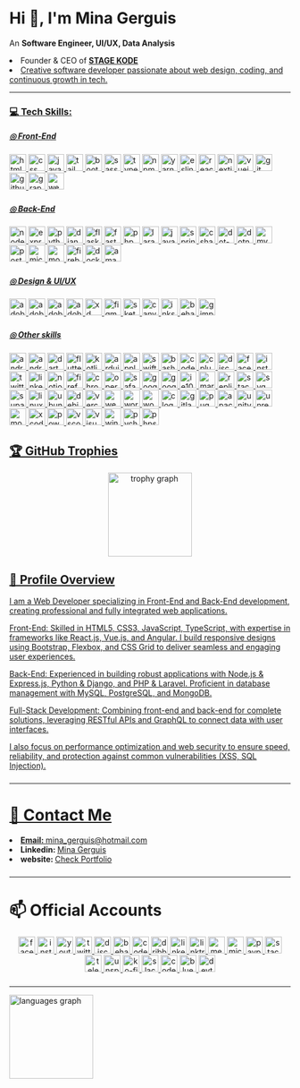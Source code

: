 <h1 align="left">Hi 👋, I'm Mina Gerguis</h1>
<p align="left">An <b>Software Engineer, UI/UX, Data Analysis</b> </p>
  <p>
    <li>Founder & CEO of <a href="https://www.linkedin.com/company/stage-kode/" target="_blank"><b>STAGE KODE</b></li>
    <li>Creative software developer passionate about web design, coding, and continuous growth in tech.
</li>
  </p>
  <hr>

### 💻 Tech Skills:
<h5 align="left">◎ Front-End</h5>

###

<div align="left">
  <img src="https://cdn.jsdelivr.net/gh/devicons/devicon/icons/html5/html5-original.svg" width="30" alt="html5 logo"  />
  <img src="https://cdn.jsdelivr.net/gh/devicons/devicon/icons/css3/css3-original.svg" width="30" alt="css logo"  />
  <img src="https://cdn.jsdelivr.net/gh/devicons/devicon/icons/javascript/javascript-original.svg" width="30" alt="javascript logo"  />
  <img src="https://skillicons.dev/icons?i=tailwind" width="30" alt="tailwindcss logo"  />
  <img src="https://cdn.jsdelivr.net/gh/devicons/devicon/icons/bootstrap/bootstrap-original.svg" width="30" alt="bootstrap logo"  />
  <img src="https://skillicons.dev/icons?i=sass" width="30" alt="sass logo"  />
  <img src="https://cdn.jsdelivr.net/gh/devicons/devicon/icons/typescript/typescript-original.svg" width="30" alt="typescript logo"  />
  <img src="https://cdn.jsdelivr.net/gh/devicons/devicon/icons/npm/npm-original-wordmark.svg" width="30" alt="npm logo"  />
  <img src="https://cdn.jsdelivr.net/gh/devicons/devicon/icons/yarn/yarn-original.svg" width="30" alt="yarn logo"  />
  <img src="https://cdn.jsdelivr.net/gh/devicons/devicon/icons/eslint/eslint-original.svg" width="30" alt="eslint logo"  />
  <img src="https://skillicons.dev/icons?i=react" width="30" alt="react logo"  />
  <img src="https://cdn.jsdelivr.net/gh/devicons/devicon/icons/nextjs/nextjs-original.svg" width="30" alt="nextjs logo"  />
  <img src="https://cdn.jsdelivr.net/gh/devicons/devicon/icons/vuejs/vuejs-original.svg" width="30" alt="vuejs logo"  />
  <img src="https://cdn.jsdelivr.net/gh/devicons/devicon/icons/git/git-original.svg" width="30" alt="git logo"  />
  <img src="https://skillicons.dev/icons?i=github" width="30" alt="github logo"  />
  <img src="https://cdn.jsdelivr.net/gh/devicons/devicon/icons/graphql/graphql-plain.svg" width="30" alt="graphql logo"  />
  <img src="https://cdn.jsdelivr.net/gh/devicons/devicon/icons/webpack/webpack-original.svg" width="30" alt="webpack logo"  />
</div>

###

<h5 align="left">◎ Back-End</h5>

###

<div align="left">
  <img src="https://cdn.jsdelivr.net/gh/devicons/devicon/icons/nodejs/nodejs-original.svg" width="30" alt="nodejs logo"  />
  <img src="https://skillicons.dev/icons?i=express" width="30" alt="express logo"  />
  <img src="https://skillicons.dev/icons?i=py" width="30" alt="python logo"  />
  <img src="https://skillicons.dev/icons?i=django" width="30" alt="django logo"  />
  <img src="https://skillicons.dev/icons?i=flask" width="30" alt="flask logo"  />
  <img src="https://skillicons.dev/icons?i=fastapi" width="30" alt="fastapi logo"  />
  <img src="https://skillicons.dev/icons?i=php" width="30" alt="php logo"  />
  <img src="https://skillicons.dev/icons?i=laravel" width="30" alt="laravel logo"  />
  <img src="https://skillicons.dev/icons?i=java" width="30" alt="java logo"  />
  <img src="https://cdn.jsdelivr.net/gh/devicons/devicon/icons/spring/spring-original.svg" width="30" alt="spring logo"  />
  <img src="https://cdn.jsdelivr.net/gh/devicons/devicon/icons/csharp/csharp-original.svg" width="30" alt="csharp logo"  />
  <img src="https://skillicons.dev/icons?i=dotnet" width="30" alt="dot-net logo"  />
  <img src="https://cdn.jsdelivr.net/gh/devicons/devicon/icons/dotnetcore/dotnetcore-original.svg" width="30" alt="dotnetcore logo"  />
  <img src="https://skillicons.dev/icons?i=mysql" width="30" alt="mysql logo"  />
  <img src="https://cdn.jsdelivr.net/gh/devicons/devicon/icons/postgresql/postgresql-original.svg" width="30" alt="postgresql logo"  />
  <img src="https://cdn.jsdelivr.net/gh/devicons/devicon/icons/microsoftsqlserver/microsoftsqlserver-plain.svg" width="30" alt="microsoftsqlserver logo"  />
  <img src="https://cdn.jsdelivr.net/gh/devicons/devicon/icons/mongodb/mongodb-original.svg" width="30" alt="mongodb logo"  />
  <img src="https://cdn.jsdelivr.net/gh/devicons/devicon/icons/firebase/firebase-plain.svg" width="30" alt="firebase logo"  />
  <img src="https://cdn.jsdelivr.net/gh/devicons/devicon/icons/docker/docker-original.svg" width="30" alt="docker logo"  />
  <img src="https://skillicons.dev/icons?i=aws" width="30" alt="amazonwebservices logo"  />
</div>

###

<h5 align="left">◎ Design & UI/UX</h5>

###

<div align="left">
  <img src="https://skillicons.dev/icons?i=ps" width="30" alt="adobephotoshop logo"  />
  <img src="https://skillicons.dev/icons?i=ai" width="30" alt="adobeillustrator logo"  />
  <img src="https://skillicons.dev/icons?i=ae" width="30" alt="adobeaftereffects logo"  />
  <img src="https://skillicons.dev/icons?i=pr" width="30" alt="adobepremierepro logo"  />
  <img src="https://skillicons.dev/icons?i=xd" width="30" alt="xd logo"  />
  <img src="https://skillicons.dev/icons?i=figma" width="30" alt="figma logo"  />
  <img src="https://cdn.jsdelivr.net/gh/devicons/devicon/icons/sketch/sketch-original.svg" width="30" alt="sketch logo"  />
  <img src="https://cdn.jsdelivr.net/gh/devicons/devicon/icons/canva/canva-original.svg" width="30" alt="canva logo"  />
  <img src="https://cdn.jsdelivr.net/gh/devicons/devicon/icons/inkscape/inkscape-original.svg" width="30" alt="inkscape logo"  />
  <img src="https://cdn.simpleicons.org/behance/1769FF" width="30" alt="behance logo"  />
  <img src="https://cdn.simpleicons.org/gimp/5C5543" width="30" alt="gimp logo"  />
</div>

###

<h5 align="left">◎ Other skills</h5>

###

<div align="left">
  <img src="https://cdn.simpleicons.org/android/3DDC84" width="30" alt="android logo"  />
  <img src="https://skillicons.dev/icons?i=androidstudio" width="30" alt="androidstudio logo"  />
  <img src="https://skillicons.dev/icons?i=dart" width="30" alt="dart logo"  />
  <img src="https://skillicons.dev/icons?i=flutter" width="30" alt="flutter logo"  />
  <img src="https://skillicons.dev/icons?i=kotlin" width="30" alt="kotlin logo"  />
  <img src="https://skillicons.dev/icons?i=arduino" width="30" alt="arduino logo"  />
  <img src="https://cdn.simpleicons.org/apple/000000" width="30" alt="apple logo"  />
  <img src="https://skillicons.dev/icons?i=swift" width="30" alt="swift logo"  />
  <img src="https://cdn.simpleicons.org/gnubash/4EAA25" width="30" alt="bash logo"  />
  <img src="https://skillicons.dev/icons?i=codepen" width="30" alt="codepen logo"  />
  <img src="https://skillicons.dev/icons?i=cpp" width="30" alt="cplusplus logo"  />
  <img src="https://skillicons.dev/icons?i=discord" width="30" alt="discord logo"  />
  <img src="https://cdn.jsdelivr.net/gh/devicons/devicon/icons/facebook/facebook-original.svg" width="30" alt="facebook logo"  />
  <img src="https://skillicons.dev/icons?i=instagram" width="30" alt="instagram logo"  />
  <img src="https://cdn.jsdelivr.net/gh/devicons/devicon/icons/twitter/twitter-original.svg" width="30" alt="twitter logo"  />
  <img src="https://skillicons.dev/icons?i=linkedin" width="30" alt="linkedin logo"  />
  <img src="https://cdn.simpleicons.org/notion/000000" width="30" alt="notion logo"  />
  <img src="https://cdn.jsdelivr.net/gh/devicons/devicon/icons/firefox/firefox-original.svg" width="30" alt="firefox logo"  />
  <img src="https://cdn.jsdelivr.net/gh/devicons/devicon/icons/chrome/chrome-original.svg" width="30" alt="chrome logo"  />
  <img src="https://cdn.jsdelivr.net/gh/devicons/devicon/icons/opera/opera-original.svg" width="30" alt="opera logo"  />
  <img src="https://cdn.jsdelivr.net/gh/devicons/devicon/icons/safari/safari-original.svg" width="30" alt="safari logo"  />
  <img src="https://cdn.jsdelivr.net/gh/devicons/devicon/icons/google/google-original.svg" width="30" alt="google logo"  />
  <img src="https://cdn.jsdelivr.net/gh/devicons/devicon/icons/googlecloud/googlecloud-original.svg" width="30" alt="googlecloud logo"  />
  <img src="https://cdn.jsdelivr.net/gh/devicons/devicon/icons/ie10/ie10-original.svg" width="30" alt="ie10 logo"  />
  <img src="https://skillicons.dev/icons?i=md" width="30" alt="markdown logo"  />
  <img src="https://cdn.simpleicons.org/replit/F26207" width="30" alt="replit logo"  />
  <img src="https://skillicons.dev/icons?i=stackoverflow" width="30" alt="stackoverflow logo"  />
  <img src="https://cdn.simpleicons.org/svg/FFB13B" width="30" alt="svg logo"  />
  <img src="https://skillicons.dev/icons?i=supabase" width="30" alt="supabase logo"  />
  <img src="https://cdn.jsdelivr.net/gh/devicons/devicon/icons/linux/linux-original.svg" width="30" alt="linux logo"  />
  <img src="https://cdn.simpleicons.org/ubuntu/E95420" width="30" alt="ubuntu logo"  />
  <img src="https://cdn.jsdelivr.net/gh/devicons/devicon/icons/debian/debian-original.svg" width="30" alt="debian logo"  />
  <img src="https://cdn.simpleicons.org/vercel/000000" width="30" alt="vercel logo"  />
  <img src="https://cdn.simpleicons.org/webflow/4353FF" width="30" alt="webflow logo"  />
  <img src="https://skillicons.dev/icons?i=wordpress" width="30" alt="wordpress logo"  />
  <img src="https://cdn.jsdelivr.net/gh/devicons/devicon/icons/woocommerce/woocommerce-original.svg" width="30" alt="woocommerce logo"  />
  <img src="https://skillicons.dev/icons?i=c" width="30" alt="c logo"  />
  <img src="https://skillicons.dev/icons?i=gitlab" width="30" alt="gitlab logo"  />
  <img src="https://skillicons.dev/icons?i=pug" width="30" alt="pug logo"  />
  <img src="https://cdn.jsdelivr.net/gh/devicons/devicon/icons/apache/apache-original.svg" width="30"
    alt="apache logo" />
  <img src="https://skillicons.dev/icons?i=unity" width="30" alt="unity logo"  />
  <img src="https://skillicons.dev/icons?i=unreal" width="30" alt="unrealengine logo"  />
  <img src="https://cdn.jsdelivr.net/gh/devicons/devicon/icons/moodle/moodle-original.svg" width="30" alt="moodle logo"  />
  <img src="https://cdn.jsdelivr.net/gh/devicons/devicon/icons/xcode/xcode-original.svg" width="30" alt="xcode logo"  />
  <img src="https://skillicons.dev/icons?i=powershell" width="30" alt="powershell logo"  />
  <img src="https://skillicons.dev/icons?i=vscode" width="30" alt="vscode logo"  />
  <img src="https://skillicons.dev/icons?i=visualstudio" width="30" alt="visualstudio logo"  />
  <img src="https://cdn.jsdelivr.net/gh/devicons/devicon/icons/windows8/windows8-original.svg" width="30" alt="windows8 logo"  />
  <img src="https://cdn.jsdelivr.net/gh/devicons/devicon/icons/pycharm/pycharm-original.svg" width="30" alt="pycharm logo"  />
  <img src="https://cdn.jsdelivr.net/gh/devicons/devicon/icons/phpstorm/phpstorm-original.svg" width="30" alt="phpstorm logo"  />
</div>

###

## 🏆 GitHub Trophies

<div align="center">
  <img src="https://github-profile-trophy.vercel.app?username=mina-gerguis&theme=darkhub&column=-1&row=1&margin-w=8&margin-h=8&no-bg=false&no-frame=false&order=4" height="150" alt="trophy graph"  />
</div>

###


## 📄 Profile Overview

<p>
I am a Web Developer specializing in Front-End and Back-End development, creating professional and fully integrated web applications.

Front-End: Skilled in HTML5, CSS3, JavaScript, TypeScript, with expertise in frameworks like React.js, Vue.js, and Angular. I build responsive designs using Bootstrap, Flexbox, and CSS Grid to deliver seamless and engaging user experiences.

Back-End: Experienced in building robust applications with Node.js & Express.js, Python & Django, and PHP & Laravel. Proficient in database management with MySQL, PostgreSQL, and MongoDB.

Full-Stack Development: Combining front-end and back-end for complete solutions, leveraging RESTful APIs and GraphQL to connect data with user interfaces.

I also focus on performance optimization and web security to ensure speed, reliability, and protection against common vulnerabilities (XSS, SQL Injection).
</p>

###

<hr>
<h1>🔗 Contact Me</h1>
<li><b>Email: </b> <a target="_blank" href="mailto:mina_gerguis@hotmail.com">mina_gerguis@hotmail.com</a></li>
<li><b>Linkedin: </b> <a target="_blank" href="https://www.linkedin.com/in/mina-gerguis/">Mina Gerguis</a></li>
<li><b>website: </b> <a target="_blank" href="https://mina-gerguis.web.app">Check Portfolio</a></li>

###

<hr>

<h1>📫 Official Accounts</h1>

<div align="center">
  <a href="https://www.facebook.com/mongerguis" target="_blank">
    <img src="https://img.shields.io/static/v1?message=Facebook&logo=facebook&label=&color=1877F2&logoColor=white&labelColor=&style=for-the-badge" height="30" alt="facebook logo"  />
  </a>
  <a href="https://www.instagram.com/mina_gerguis/" target="_blank">
    <img src="https://img.shields.io/static/v1?message=Instagram&logo=instagram&label=&color=E4405F&logoColor=white&labelColor=&style=for-the-badge" height="30" alt="instagram logo"  />
  </a>
  <a href="https://www.youtube.com/@minagerguis" target="_blank">
    <img src="https://img.shields.io/static/v1?message=Youtube&logo=youtube&label=&color=FF0000&logoColor=white&labelColor=&style=for-the-badge" height="30" alt="youtube logo"  />
  </a>
  <a href="https://x.com/mongerguis" target="_blank">
    <img src="https://img.shields.io/static/v1?message=x.com&logo=twitter&label=&color=000000&logoColor=white&labelColor=&style=for-the-badge" height="30" alt="twitter logo"  />
  </a>
  <a href="https://discord.gg/StTErfmPRm" target="_blank">
    <img src="https://img.shields.io/static/v1?message=Discord&logo=discord&label=&color=7289DA&logoColor=white&labelColor=&style=for-the-badge" height="30" alt="discord logo"  />
  </a>
  <a href="https://www.behance.net/mina_gerguis" target="_blank">
    <img src="https://img.shields.io/static/v1?message=Behance&logo=behance&label=&color=1769ff&logoColor=white&labelColor=&style=for-the-badge" height="30" alt="behance logo"  />
  </a>
  <a href="https://codepen.io/mina_gerguis" target="_blank">
    <img src="https://img.shields.io/static/v1?message=Codepen&logo=codepen&label=&color=000000&logoColor=white&labelColor=&style=for-the-badge" height="30" alt="codepen logo"  />
  </a>
  <a href="https://dribbble.com/mina_gerguis" target="_blank">
    <img src="https://img.shields.io/static/v1?message=Dribbble&logo=dribbble&label=&color=EA4C89&logoColor=white&labelColor=&style=for-the-badge" height="30" alt="dribbble logo"  />
  </a>
  <a href="https://www.linkedin.com/in/mina-gerguis/" target="_blank">
    <img src="https://img.shields.io/static/v1?message=LinkedIn&logo=linkedin&label=&color=0077B5&logoColor=white&labelColor=&style=for-the-badge" height="30" alt="linkedin logo"  />
  </a>
  <a href="https://linktr.ee/mina_gerguis" target="_blank">
    <img src="https://img.shields.io/static/v1?message=Linktree&logo=linktree&label=&color=1de9b6&logoColor=white&labelColor=&style=for-the-badge" height="30" alt="linktree logo"  />
  </a>
  <a href="https://medium.com/@mina_gerguis" target="_blank">
    <img src="https://img.shields.io/static/v1?message=Medium&logo=medium&label=&color=12100E&logoColor=white&labelColor=&style=for-the-badge" height="30" alt="medium logo"  />
  </a>
  <a href="mina_geruis@outlook.com" target="_blank">
    <img src="https://img.shields.io/static/v1?message=Outlook&logo=microsoft-outlook&label=&color=0078D4&logoColor=white&labelColor=&style=for-the-badge" height="30" alt="microsoft-outlook logo"  />
  </a>
  <a href="https://www.paypal.com.me/gerguismina" target="_blank">
    <img src="https://img.shields.io/static/v1?message=PayPal&logo=paypal&label=&color=00457C&logoColor=white&labelColor=&style=for-the-badge" height="30" alt="paypal logo"  />
  </a>
  <a href="https://stackoverflow.com/users/29300155/mina-gerguis" target="_blank">
    <img src="https://img.shields.io/static/v1?message=Stackoverflow&logo=stackoverflow&label=&color=FE7A16&logoColor=white&labelColor=&style=for-the-badge" height="30" alt="stackoverflow logo"  />
  </a>
  <a href="https://t.me/minagerguis" target="_blank">
    <img src="https://img.shields.io/static/v1?message=Telegram&logo=telegram&label=&color=2CA5E0&logoColor=white&labelColor=&style=for-the-badge" height="30" alt="telegram logo"  />
  </a>
  <a href="https://unsplash.com/@minagerguis" target="_blank">
    <img src="https://img.shields.io/static/v1?message=Unsplash&logo=unsplash&label=&color=111&logoColor=white&labelColor=&style=for-the-badge" height="30" alt="unsplash logo"  />
  </a>
  <a href="https://ko-fi.com/minagerguis" target="_blank">
    <img src="https://img.shields.io/static/v1?message=Ko-fi&logo=ko-fi&label=&color=F16061&logoColor=white&labelColor=&style=for-the-badge" height="30" alt="ko-fi logo"  />
  </a>
  <a href="https://webdev-ue87049.slack.com/team/U09B6H9U4MP" target="_blank">
    <img src="https://img.shields.io/static/v1?message=Slack&logo=slack&label=&color=4A154B&logoColor=white&labelColor=&style=for-the-badge" height="30" alt="slack logo"  />
  </a>
  <a href="https://codesandbox.io/u/minagerguis" target="_blank">
    <img src="https://img.shields.io/static/v1?message=Codesandbox&logo=codesandbox&label=&color=040404&logoColor=DBDBDB&labelColor=&style=for-the-badge" height="30" alt="codesandbox logo"  />
  </a>
  <a href="https://bsky.app/profile/minagerguis.bsky.social" target="_blank">
    <img src="https://img.shields.io/static/v1?message=Bluesky&logo=bluesky&label=&color=0285FF&logoColor=white&labelColor=&style=for-the-badge" height="30" alt="bluesky logo"  />
  </a>
  <a href="https://dev.to/mina_gerguis" target="_blank">
    <img src="https://img.shields.io/static/v1?message=dev.to&logo=dev.to&label=&color=0A0A0A&logoColor=white&labelColor=&style=for-the-badge" height="30" alt="devto logo"  />
  </a>
</div>

###

###
<hr>
<div align="left">
  <img src="https://github-readme-stats.vercel.app/api/top-langs?username=mina-gerguis&locale=en&hide_title=false&layout=compact&card_width=320&langs_count=5&theme=dracula&hide_border=false&order=2" height="150" alt="languages graph"  />
</div>
